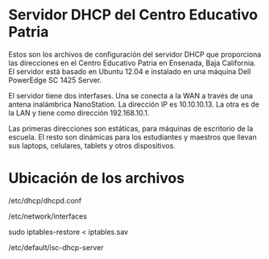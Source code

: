 Servidor DHCP del Centro Educativo Patria
=========================================

Estos son los archivos de configuración del servidor DHCP que proporciona las direcciones en el Centro Educativo Patria en Ensenada, Baja California. El servidor está basado en Ubuntu 12.04 e instalado en una máquina Dell PowerEdge SC 1425 Server.

El servidor tiene dos interfases. Una se conecta a la WAN a través de una antena inalámbrica NanoStation. La dirección IP es 10.10.10.13. La otra es de la LAN y tiene como dirección 192.168.10.1.

Las primeras direcciones son estáticas, para máquinas de escritorio de la escuela. El resto son dinámicas para los estudiantes y maestros que llevan sus laptops, celulares, tablets y otros dispositivos.

Ubicación de los archivos
=========================

/etc/dhcp/dhcpd.conf

/etc/network/interfaces

sudo iptables-restore < iptables.sav

/etc/default/isc-dhcp-server
